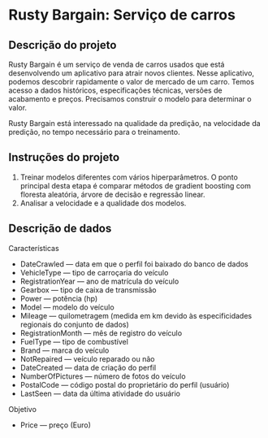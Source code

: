 # Rusty Bargain: Serviço de carros

## Descrição do projeto
Rusty Bargain é um serviço de venda de carros usados que está desenvolvendo um aplicativo para atrair novos clientes. Nesse aplicativo, podemos descobrir rapidamente o valor de mercado de um carro. Temos acesso a dados históricos, especificações técnicas, versões de acabamento e preços. Precisamos construir o modelo para determinar o valor.

Rusty Bargain está interessado na qualidade da predição,	na velocidade da predição,	no tempo necessário para o treinamento.

## Instruções do projeto
1.	Treinar modelos diferentes com vários hiperparâmetros. O ponto principal desta etapa é comparar métodos de gradient boosting com floresta aleatória, árvore de decisão e regressão linear.
2.	Analisar a velocidade e a qualidade dos modelos.
   
## Descrição de dados
Características
-	DateCrawled — data em que o perfil foi baixado do banco de dados
-	VehicleType — tipo de carroçaria do veículo
-	RegistrationYear — ano de matrícula do veículo
-	Gearbox — tipo de caixa de transmissão
-	Power — potência (hp)
-	Model — modelo do veículo
-	Mileage — quilometragem (medida em km devido às especificidades regionais do conjunto de dados)
-	RegistrationMonth — mês de registro do veículo
-	FuelType — tipo de combustível
-	Brand — marca do veículo
-	NotRepaired — veículo reparado ou não
-	DateCreated — data de criação do perfil
-	NumberOfPictures — número de fotos do veículo
-	PostalCode — código postal do proprietário do perfil (usuário)
-	LastSeen — data da última atividade do usuário
  
Objetivo
- Price — preço (Euro)
